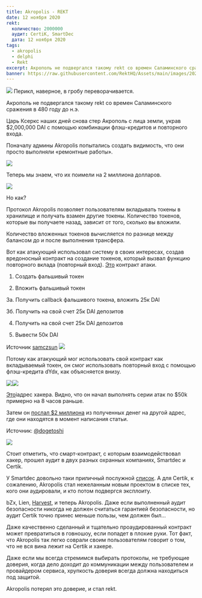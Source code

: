 ```yaml
---
title: Akropolis - REKT
date: 12 ноября 2020
rekt: 
  количество: 2000000
  аудит: CertiK, SmartDec
  дата: 12 ноября 2020
tags:
  - akropolis
  - delphi
  - Rekt
excerpt: Акрополь не подвергался такому rekt со времен Саламинского сражения в 480 году до н.э. Царь Ксеркс наших дней снова стер Акрополь с лица земли, украв $2,000,000 DAI с помощью комбинации флэш-кредитов и повторного входа. 
banner: https://raw.githubusercontent.com/RektHQ/Assets/main/images/2020/11/84604-1.jpg
---
```


![](https://raw.githubusercontent.com/RektHQ/Assets/main/images/2020/11/84604-1.jpg)
Перикл, наверное, в гробу переворачивается.

Акрополь не подвергался такому rekt со времен Саламинского сражения в 480 году до н.э.

Царь Ксеркс наших дней снова стер Акрополь с лица земли, украв $2,000,000 DAI с помощью комбинации флэш-кредитов и повторного входа. 

Поначалу админы Akropolis попытались создать видимость, что они просто выполняли «ремонтные работы». 

![](https://lh5.googleusercontent.com/MElhS0VhaZ0DA_lMRYeLoRNafz1YWpafkzgdcV_K9F-HNxz1V7H85KDGkQdP3npLM9Nql6LjtEqzKVUnHMdL8OzlWbsZ9JbFl_L7JQJc_MWKJpYwIRr_AVzsBUvrpEtLpc-xpkDi)

Теперь мы знаем, что их поимели на 2 миллиона долларов. 

![](https://lh5.googleusercontent.com/OGE_yvAkXzHlE9USnNhS0g0NpV3bqHKBj8Z7bAcVT3B0ejQs8bBkWfWJrmqo_83zWyVTq7aOG_JaLTItr7uL_k2TiKOHN7JEqmwp1T6IOY9w9ENZr6ZtbWE2B29XNxAl4ex_UO_r)

Но как?

Протокол Akropolis позволяет пользователям вкладывать токены в хранилище и получать взамен другие токены. Количество токенов, которые вы получаете назад, зависит от того, сколько вы вложили.

Количество вложенных токенов вычисляется по разнице между балансом до и после выполнения трансфера.

Вот как атакующий использовал систему в своих интересах, создав вредоносный контракт на создание токенов, который вызвал функцию повторного вклада (повторный вход). [Это](https://etherscan.io/address/0xe2307837524db8961c4541f943598654240bd62f#tokentxns) контракт атаки.

1. Создать фальшивый токен

2. Вложить фальшивый токен

3a. Получить callback фальшивого токена, вложить 25к DAI

3б. Получить на свой счет 25к DAI депозитов

4. Получить на свой счет 25к DAI депозитов

5. Вывести 50к DAI

Источник [samczsun](https://twitter.com/samczsun)
![](https://raw.githubusercontent.com/RektHQ/Assets/main/images/2020/11/4d509e7155f551c4d98bb1014b320c61-1.jpg)

Потому как атакующий мог использовать свой контракт как вкладываемый токен, он смог использовать повторный вход с помощью флэш-кредита dYdx, как объясняется внизу. 

![](https://lh4.googleusercontent.com/LxCZ2ZHvBLGPgk7BaoplX3rNuNtfN2JoZ9VeMBZe42MaWMw7ShK_mdgg70RhZJ1DJO4lLn1D8IkAnZ91VKeamI49aW0pDY-7trH07qX2A_ifqbg5xE_1QVLoOxt7qcUBfIYUm8i0)![](https://lh5.googleusercontent.com/D2wa_EEUSuXUk7r9cRAhX-fwHRv91pmeFeWd1bVR9KFO_IZLXzlzt8I2eJhNfGFP9pOiVokZa58Qn4aFUWlycIIt2gSNNZA5pDSbsy3vqMqsG8eZS1yU8N1qfgQP4_UFbZS0kMfV)

[Это](https://etherscan.io/address/0xe2307837524db8961c4541f943598654240bd62f#tokentxns)iадрес хакера. Видно, что он начал выполнять серии атак по $50k примерно на 8 часов раньше.

Затем он [ послал $2 миллиона](https://etherscan.io/tx/0xf15623567231c67df2b8bcc5540236fbda2c3ac11ecbec427048f11b582cb869) из полученных денег на другой адрес, где они находятся в момент написания статьи.

Источник: [@dogetoshi](https://twitter.com/Dogetoshi/status/1326963117356625931?s=20)

![](https://lh3.googleusercontent.com/dSGoJEDMg3SdSHVshM5N8FaLgkai2s1q7gtmCd7-VPKmeNcCew5OXEVAHOQ_Sa9h7iRL021U54658OC8HnVS6MdQSTMxsyjfu6MOKQ-qP5o6Ay0-Jy3NjnVx2dKYEmgAqTrefgjL)

Стоит отметить, что смарт-контракт, с которым взаимодействовал хакер, прошел аудит в двух разных охранных компаниях, Smartdec и Certik.

У Smartdec довольно таки приличный послужной [список](https://blog.smartdec.net/). А для Certik, к сожалению, Akropolis стал нежеланным новым проектом в списке тех, кого они аудировали, и кто потом подвергся эксплоиту.

bZx, Lien, [Harvest](/harvest-finance-rekt/), и теперь Akropolis. Даже если выполненный аудит безопасности никогда не должен считаться гарантией безопасности, но аудит Certik точно принес меньше пользы, чем должен был...

Даже качественно сделанный и тщательно проаудированный контракт может превратиться в говношоу, если попадет в плохие руки.  Тот факт, что Akropolis так легко соврали своим пользователям говорит о том, что не вся вина лежит на Certik и хакере.

Даже если мы всегда стремимся выбирать протоколы, не требующие доверия, когда дело доходит до коммуникации между пользователем и провайдером сервиса, хрупкость доверия всегда должна находиться под защитой. 

Akropolis потерял это доверие, и стал rekt.
